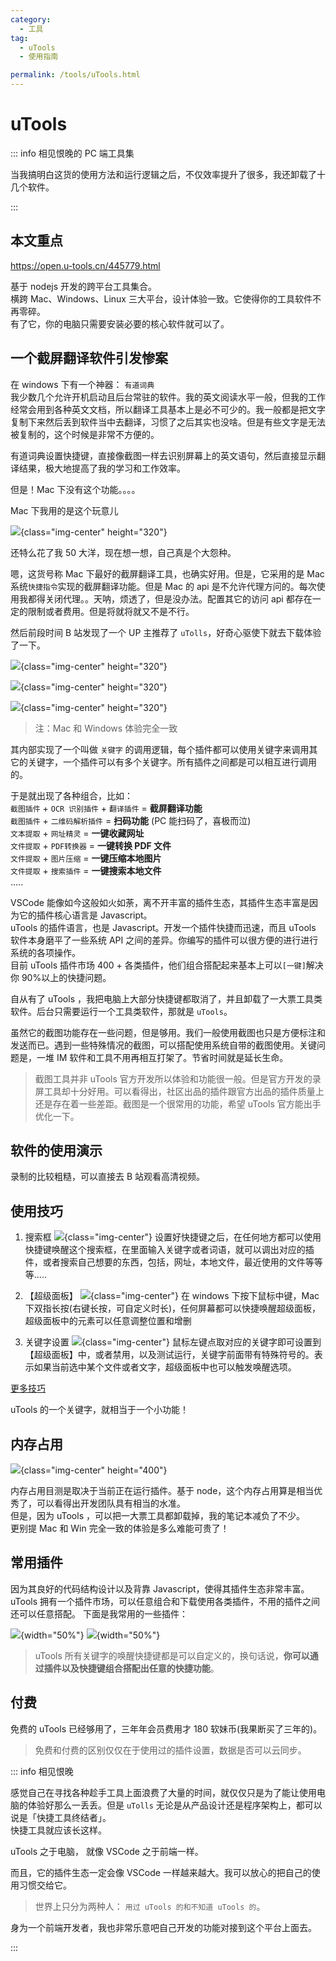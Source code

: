 ```yaml
---
category:
  - 工具
tag:
  - uTools
  - 使用指南

permalink: /tools/uTools.html
---
```


# uTools

::: info 相见恨晚的 PC 端工具集

当我搞明白这货的使用方法和运行逻辑之后，不仅效率提升了很多，我还卸载了十几个软件。

:::

## 本文重点

https://open.u-tools.cn/445779.html

基于 nodejs 开发的跨平台工具集合。\
横跨 Mac、Windows、Linux 三大平台，设计体验一致。它使得你的工具软件不再零碎。\
有了它，你的电脑只需要安装必要的核心软件就可以了。

## 一个截屏翻译软件引发惨案

在 windows 下有一个神器： `有道词典`\
我少数几个允许开机启动且后台常驻的软件。我的英文阅读水平一般，但我的工作经常会用到各种英文文档，所以翻译工具基本上是必不可少的。我一般都是把文字复制下来然后丢到软件当中去翻译，习惯了之后其实也没啥。但是有些文字是无法被复制的，这个时候是非常不方便的。

有道词典设置快捷键，直接像截图一样去识别屏幕上的英文语句，然后直接显示翻译结果，极大地提高了我的学习和工作效率。

但是！Mac 下没有这个功能。。。。

Mac 下我用的是这个玩意儿

![](./image/bob.png){class="img-center" height="320"}

还特么花了我 50 大洋，现在想一想，自己真是个大怨种。

嗯，这货号称 Mac 下最好的截屏翻译工具，也确实好用。但是，它采用的是 Mac 系统`快捷指令`实现的截屏翻译功能。但是 Mac 的 api 是不允许代理方问的。每次使用我都得关闭代理。。天呐，烦透了，但是没办法。配置其它的访问 api 都存在一定的限制或者费用。但是将就将就又不是不行。

然后前段时间 B 站发现了一个 UP 主推荐了 `uTolls`，好奇心驱使下就去下载体验了一下。

![](./image/utools1.jpeg){class="img-center" height="320"}

![](./image/utools3.png){class="img-center" height="320"}

![](./image/utools4.jpg){class="img-center" height="320"}

> 注：Mac 和 Windows 体验完全一致

其内部实现了一个叫做 `关键字` 的调用逻辑，每个插件都可以使用关键字来调用其它的关键字，一个插件可以有多个关键字。所有插件之间都是可以相互进行调用的。

于是就出现了各种组合，比如：\
`截图插件` + `OCR 识别插件` + `翻译插件` = **截屏翻译功能**\
`截图插件` + `二维码解析插件` = **扫码功能** (PC 能扫码了，喜极而泣)\
`文本提取` + `网址精灵` = **一键收藏网址**\
`文件提取` + `PDF转换器` = **一键转换 PDF 文件**\
`文件提取` + `图片压缩` = **一键压缩本地图片**\
`文件提取` + `搜索插件` = **一键搜索本地文件**\
.....

VSCode 能像如今这般如火如荼，离不开丰富的插件生态，其插件生态丰富是因为它的插件核心语言是 Javascript。\
uTools 的插件语言，也是 Javascript。开发一个插件快捷而迅速，而且 uTools 软件本身磨平了一些系统 API 之间的差异。你编写的插件可以很方便的进行进行系统的各项操作。\
目前 uTools 插件市场 400 + 各类插件，他们组合搭配起来基本上可以`[一键]`解决你 90%以上的快捷问题。

自从有了 uTools ，我把电脑上大部分快捷键都取消了，并且卸载了一大票工具类软件。后台只需要运行一个工具类软件，那就是 `uTools`。

虽然它的截图功能存在一些问题，但是够用。我们一般使用截图也只是方便标注和发送而已。遇到一些特殊情况的截图，可以搭配使用系统自带的截图使用。关键问题是，一堆 IM 软件和工具不用再相互打架了。节省时间就是延长生命。

> 截图工具并非 uTools 官方开发所以体验和功能很一般。但是官方开发的录屏工具却十分好用。可以看得出，社区出品的插件跟官方出品的插件质量上还是存在着一些差距。截图是一个很常用的功能，希望 uTools 官方能出手优化一下。

## 软件的使用演示

<BiliBili bvid="BV11x4y1T7iR" />

录制的比较粗糙，可以直接去 B 站观看高清视频。

## 使用技巧

1. 搜索框
   ![](./image/utools1.jpeg){class="img-center"}
   设置好快捷键之后，在任何地方都可以使用快捷键唤醒这个搜索框，在里面输入关键字或者词语，就可以调出对应的插件，或者搜索自己想要的东西，包括，网址，本地文件，最近使用的文件等等等.....

2. 【超级面板】
   ![](./image/utools3.png){class="img-center"}
   在 windows 下按下鼠标中键，Mac 下双指长按(右键长按，可自定义时长)，任何屏幕都可以快捷唤醒超级面板，超级面板中的元素可以任意调整位置和增删

3. 关键字设置
   ![](./image/guanjianzi.png){class="img-center"}
   鼠标左键点取对应的关键字即可设置到【超级面板】中，或者禁用，以及测试运行，关键字前面带有特殊符号的。表示如果当前选中某个文件或者文字，超级面板中也可以触发唤醒选项。

[更多技巧](https://u.tools/docs/guide/about-uTools.html)

uTools 的一个关键字，就相当于一个小功能！

## 内存占用

![](./image/neicun.png){class="img-center" height="400"}

内存占用目测是取决于当前正在运行插件。基于 node，这个内存占用算是相当优秀了，可以看得出开发团队具有相当的水准。\
但是，因为 uTools ，可以把一大票工具都卸载掉，我的笔记本减负了不少。\
更别提 Mac 和 Win 完全一致的体验是多么难能可贵了！

## 常用插件

因为其良好的代码结构设计以及背靠 Javascript，使得其插件生态非常丰富。uTools 拥有一个插件市场，可以任意组合和下载使用各类插件，不用的插件之间还可以任意搭配。
下面是我常用的一些插件：

![](./image/chajian.jpg){width="50%"}
![](./image/chajian2.jpg){width="50%"}

> uTools 所有关键字的唤醒快捷键都是可以自定义的，换句话说，**你可以通过插件以及快捷键组合搭配出任意的快捷功能**。

## 付费

免费的 uTools 已经够用了，三年年会员费用才 180 软妹币(我果断买了三年的)。

> 免费和付费的区别仅仅在于使用过的插件设置，数据是否可以云同步。

::: info 相见恨晚

感觉自己在寻找各种趁手工具上面浪费了大量的时间，就仅仅只是为了能让使用电脑的体验好那么一丢丢。但是 `uTolls` 无论是从产品设计还是程序架构上，都可以说是「快捷工具终结者」。\
快捷工具就应该长这样。

uTools 之于电脑，
就像 VSCode 之于前端一样。

而且，它的插件生态一定会像 VSCode 一样越来越大。我可以放心的把自己的使用习惯交给它。

> 世界上只分为两种人： `用过 uTools 的和不知道 uTools 的`。

身为一个前端开发者，我也非常乐意吧自己开发的功能对接到这个平台上面去。

:::
